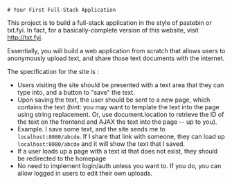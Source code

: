 	# Your First Full-Stack Application

This project is to build a full-stack application in the style of pastebin or txt.fyi. In fact, for a basically-complete version of this website, visit http://txt.fyi.

Essentially, you will build a web application from scratch that allows users to anonymously upload text, and share those text documents with the internet.

The specification for the site is :

  * Users visiting the site should be presented with a text area that they can type into, and a button to "save" the text.
  * Upon saving the text, the user should be sent to a new page, which contains the text (hint: you may want to template the text into the page using string replacement. Or, use document.location to retrieve the ID of the text on the frontend and AJAX the text into the page -- up to you).
  * Example. I save some text, and the site sends me to `localhost:8080/abcde`. If I share that link with someone, they can load up `localhost:8080/abcde` and it will show the text that I saved.
  * If a user loads up a page with a text id that does not exist, they should be redirected to the homepage
  * No need to implement login/auth unless you want to. If you do, you can allow logged in users to edit their own uploads.
